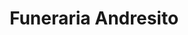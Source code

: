 ---
title: "Funeraria Andresito"
url: /comandante-andresito/funeraria-andresito/
shop: directores de funerarias
---